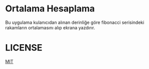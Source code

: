 # Ortalama Hesaplama
Bu uygulama kulanıcıdan alınan derinliğe göre fibonacci serisindeki rakamların ortalamasını alıp ekrana yazdırır.

# LICENSE
[MIT](LICENSE)

